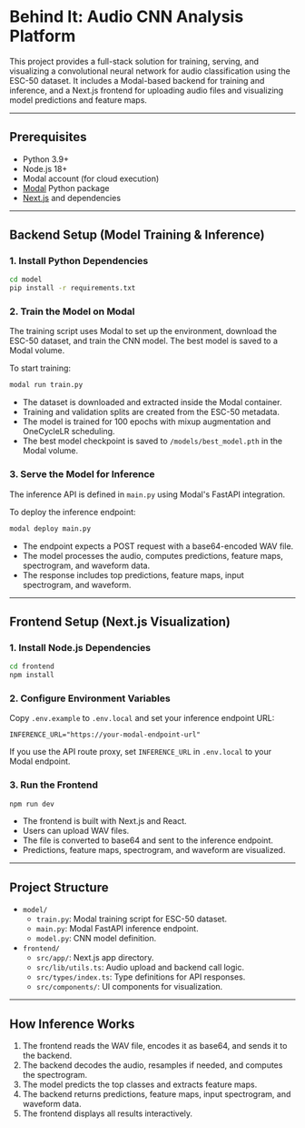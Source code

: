 # Behind It: Audio CNN Analysis Platform

This project provides a full-stack solution for training, serving, and visualizing a convolutional neural network for audio classification using the ESC-50 dataset. It includes a Modal-based backend for training and inference, and a Next.js frontend for uploading audio files and visualizing model predictions and feature maps.

---

## Prerequisites

- Python 3.9+
- Node.js 18+
- Modal account (for cloud execution)
- [Modal](https://modal.com/) Python package
- [Next.js](https://nextjs.org/) and dependencies

---

## Backend Setup (Model Training & Inference)

### 1. Install Python Dependencies

```sh
cd model
pip install -r requirements.txt
```

### 2. Train the Model on Modal

The training script uses Modal to set up the environment, download the ESC-50 dataset, and train the CNN model. The best model is saved to a Modal volume.

To start training:

```sh
modal run train.py
```

- The dataset is downloaded and extracted inside the Modal container.
- Training and validation splits are created from the ESC-50 metadata.
- The model is trained for 100 epochs with mixup augmentation and OneCycleLR scheduling.
- The best model checkpoint is saved to `/models/best_model.pth` in the Modal volume.

### 3. Serve the Model for Inference

The inference API is defined in `main.py` using Modal's FastAPI integration.

To deploy the inference endpoint:

```sh
modal deploy main.py
```

- The endpoint expects a POST request with a base64-encoded WAV file.
- The model processes the audio, computes predictions, feature maps, spectrogram, and waveform data.
- The response includes top predictions, feature maps, input spectrogram, and waveform.

---

## Frontend Setup (Next.js Visualization)

### 1. Install Node.js Dependencies

```sh
cd frontend
npm install
```

### 2. Configure Environment Variables

Copy `.env.example` to `.env.local` and set your inference endpoint URL:

```
INFERENCE_URL="https://your-modal-endpoint-url"
```

If you use the API route proxy, set `INFERENCE_URL` in `.env.local` to your Modal endpoint.

### 3. Run the Frontend

```sh
npm run dev
```

- The frontend is built with Next.js and React.
- Users can upload WAV files.
- The file is converted to base64 and sent to the inference endpoint.
- Predictions, feature maps, spectrogram, and waveform are visualized.

---

## Project Structure

- `model/`  
  - `train.py`: Modal training script for ESC-50 dataset.
  - `main.py`: Modal FastAPI inference endpoint.
  - `model.py`: CNN model definition.
- `frontend/`  
  - `src/app/`: Next.js app directory.
  - `src/lib/utils.ts`: Audio upload and backend call logic.
  - `src/types/index.ts`: Type definitions for API responses.
  - `src/components/`: UI components for visualization.

---

## How Inference Works

1. The frontend reads the WAV file, encodes it as base64, and sends it to the backend.
2. The backend decodes the audio, resamples if needed, and computes the spectrogram.
3. The model predicts the top classes and extracts feature maps.
4. The backend returns predictions, feature maps, input spectrogram, and waveform data.
5. The frontend displays all results interactively.
